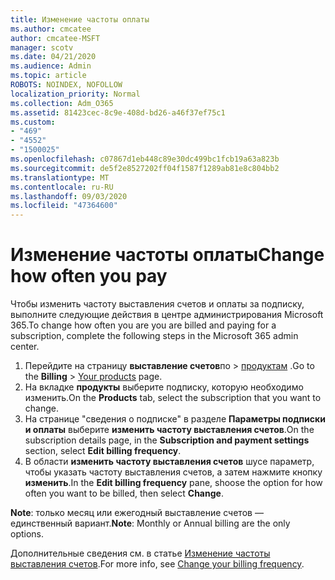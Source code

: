 ```yaml
---
title: Изменение частоты оплаты
ms.author: cmcatee
author: cmcatee-MSFT
manager: scotv
ms.date: 04/21/2020
ms.audience: Admin
ms.topic: article
ROBOTS: NOINDEX, NOFOLLOW
localization_priority: Normal
ms.collection: Adm_O365
ms.assetid: 81423cec-8c9e-408d-bd26-a46f37ef75c1
ms.custom:
- "469"
- "4552"
- "1500025"
ms.openlocfilehash: c07867d1eb448c89e30dc499bc1fcb19a63a823b
ms.sourcegitcommit: de5f2e8527202ff04f1587f1289ab81e8c804bb2
ms.translationtype: MT
ms.contentlocale: ru-RU
ms.lasthandoff: 09/03/2020
ms.locfileid: "47364600"
---
```

# <a name="change-how-often-you-pay"></a><span data-ttu-id="c43d7-102">Изменение частоты оплаты</span><span class="sxs-lookup"><span data-stu-id="c43d7-102">Change how often you pay</span></span>

<span data-ttu-id="c43d7-103">Чтобы изменить частоту выставления счетов и оплаты за подписку, выполните следующие действия в центре администрирования Microsoft 365.</span><span class="sxs-lookup"><span data-stu-id="c43d7-103">To change how often you are you are billed and paying for a subscription, complete the following steps in the Microsoft 365 admin center.</span></span>

1. <span data-ttu-id="c43d7-104">Перейдите на страницу **выставление счетов**по  >  [продуктам](https://go.microsoft.com/fwlink/p/?linkid=842054) .</span><span class="sxs-lookup"><span data-stu-id="c43d7-104">Go to the **Billing** > [Your products](https://go.microsoft.com/fwlink/p/?linkid=842054) page.</span></span>
2. <span data-ttu-id="c43d7-105">На вкладке **продукты** выберите подписку, которую необходимо изменить.</span><span class="sxs-lookup"><span data-stu-id="c43d7-105">On the **Products** tab, select the subscription that you want to change.</span></span> 
3. <span data-ttu-id="c43d7-106">На странице "сведения о подписке" в разделе **Параметры подписки и оплаты** выберите **изменить частоту выставления счетов**.</span><span class="sxs-lookup"><span data-stu-id="c43d7-106">On the subscription details page, in the **Subscription and payment settings** section, select **Edit billing frequency**.</span></span>
4. <span data-ttu-id="c43d7-107">В области **изменить частоту выставления счетов** шусе параметр, чтобы указать частоту выставления счетов, а затем нажмите кнопку **изменить**.</span><span class="sxs-lookup"><span data-stu-id="c43d7-107">In the **Edit billing frequency** pane, shoose the option for how often you want to be billed, then select **Change**.</span></span>

<span data-ttu-id="c43d7-108">**Note**: только месяц или ежегодный выставление счетов — единственный вариант.</span><span class="sxs-lookup"><span data-stu-id="c43d7-108">**Note**: Monthly or Annual billing are the only options.</span></span>

<span data-ttu-id="c43d7-109">Дополнительные сведения см. в статье [Изменение частоты выставления счетов](https://docs.microsoft.com/microsoft-365/commerce/billing-and-payments/change-payment-frequency).</span><span class="sxs-lookup"><span data-stu-id="c43d7-109">For more info, see [Change your billing frequency](https://docs.microsoft.com/microsoft-365/commerce/billing-and-payments/change-payment-frequency).</span></span>
